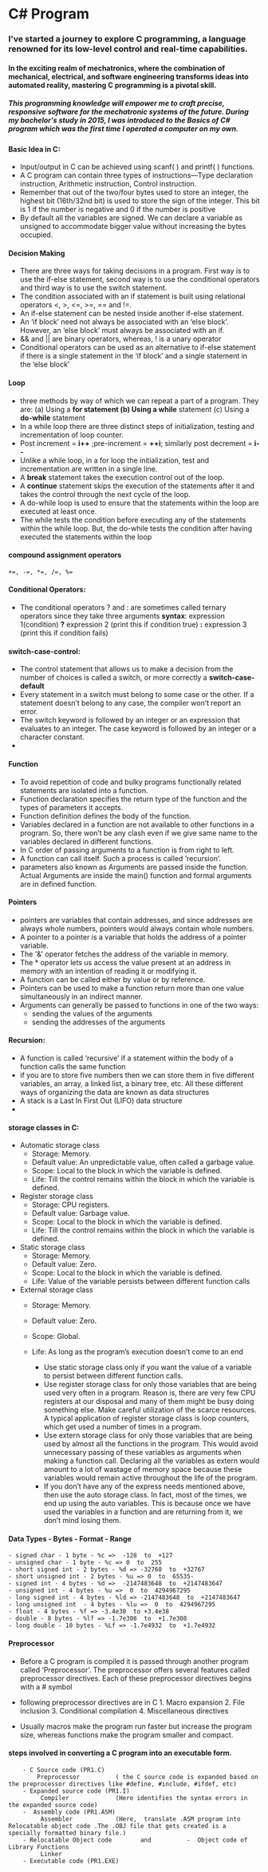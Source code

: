 # C# Program
### I've started a journey to explore C programming, a language renowned for its low-level control and real-time capabilities.
#### In the exciting realm of mechatronics, where the combination of mechanical, electrical, and software engineering transforms ideas into automated reality, mastering C programming is a pivotal skill.
##### This programming knowledge will empower me to craft precise, responsive software for the mechatronic systems of the future. During my bachelor's study in 2015, I was introduced to the Basics of C# program which was the first time I operated a computer on my own.
        
 
#### Basic Idea in C:
- Input/output in C can be achieved using scanf( ) and printf( ) functions.
- A C program can contain three types of instructions—Type declaration instruction, Arithmetic instruction, Control instruction.
- Remember that out of the two/four bytes used to store an integer, the highest bit (16th/32nd bit) is used to store the sign of the integer. This bit is 1 if the number is negative and 0 if the number is positive
-  By default all the variables are signed. We can declare a variable as unsigned to accommodate bigger value without increasing the bytes occupied.

#### Decision Making
- There are three ways for taking decisions in a program. First way is to use the if-else statement, second way is to use the conditional operators and third way is to use the switch statement.
- The condition associated with an if statement is built using relational operators <, >, <=, >=, == and !=.
-  An if-else statement can be nested inside another if-else statement.
- An ‘if block’ need not always be associated with an ‘else block’. However, an ‘else block’ must always be associated with an if.
- && and || are binary operators, whereas, ! is a unary operator
-  Conditional operators can be used as an alternative to if-else statement if there is a single statement in the ‘if block’ and a single statement in the ‘else block’
#### Loop
- three methods by way of which we can repeat a part of a program. They are:
    (a) Using a **for **statement
    (b) Using a** while** statement
    (c) Using a **do-while** statement
- In a while loop there are three distinct steps of initialization, testing and incrementation of loop counter.
- Post increment = **i++** ;pre-increment = **++i**; similarly post decrement = **i--**
- Unlike a while loop, in a for loop the initialization, test and incrementation are written in a single line.
-  A **break** statement takes the execution control out of the loop.
-  A **continue** statement skips the execution of the statements after it and takes the control through the next cycle of the loop.
-  A do-while loop is used to ensure that the statements within the loop are executed at least once.
-  The while tests the condition before executing any of the statements within the while loop. But, the do-while tests the condition after having executed the statements within the loop

#### compound assignment operators
    +=, -=, *=, /=, %= 
    
#### Conditional Operators:
- The conditional operators ? and : are sometimes called ternary operators since they take three arguments
      **syntax**: expression 1(condition) **?** expression 2 (print this if condition true) **:** expression 3  (print this if condition fails)
  
#### switch-case-control:
- The control statement that allows us to make a decision from the number of choices is called a switch, or more correctly a **switch-case-default**
- Every statement in a switch must belong to some case or the other. If a statement doesn’t belong to any case, the compiler won’t report an error.
- The switch keyword is followed by an integer or an expression that evaluates to an integer. The case keyword is followed by an integer or a character constant.
- 
#### Function
- To avoid repetition of code and bulky programs functionally related statements are isolated into a function.
- Function declaration specifies the return type of the function and the types of parameters it accepts. 
- Function definition defines the body of the function.
- Variables declared in a function are not available to other functions in a program. So, there won’t be any clash even if we give same name to the variables declared in different functions. 
- In C order of passing arguments to a function is from right to left.
-  A function can call itself. Such a process is called ‘recursion’.
-  parameters also known as Arguments are passed inside the function. Actual Arguments are inside the main() function and formal arguments are in defined function.

#### Pointers
- pointers are variables that contain addresses, and since addresses are always whole numbers, pointers would always contain whole numbers.
- A pointer to a pointer is a variable that holds the address of a pointer variable.
- The '&' operator fetches the address of the variable in memory.
- The * operator lets us access the value present at an address in memory with an intention of reading it or modifying it.
- A function can be called either by value or by reference.
- Pointers can be used to make a function return more than one value simultaneously in an indirect manner.
- Arguments can generally be passed to functions in one of the two ways:
    - sending the values of the arguments
    - sending the addresses of the arguments
#### Recursion:
- A function is called ‘recursive’ if a statement within the body of a function calls the same function
- if you are to store five numbers then we can store them in five different variables, an array, a linked list, a binary tree, etc. All these different ways of organizing the data are known as data structures
- A stack is a Last In First Out (LIFO) data structure
- 
#### storage classes in C: 
- Automatic storage class 
    - Storage: Memory.
    - Default value: An unpredictable value, often called a garbage value.
    - Scope: Local to the block in which the variable is defined.
    - Life: Till the control remains within the block in which the variable is defined.
- Register storage class 
    - Storage: CPU registers.
    - Default value: Garbage value.
    - Scope: Local to the block in which the variable is defined.
    - Life: Till the control remains within the block in which the variable is defined.
- Static storage class
    - Storage: Memory.
    - Default value: Zero.
    - Scope: Local to the block in which the variable is defined.
    - Life: Value of the variable persists between different function calls
- External storage class
    - Storage: Memory.
    - Default value: Zero.
    - Scope: Global.
    - Life: As long as the program’s execution doesn’t come to an end
 
      - Use static storage class only if you want the value of a variable to persist between different function calls.  
      -  Use register storage class for only those variables that are being used very often in a program. Reason is, there are very few CPU registers at our disposal and many of them might be busy doing something else. Make careful utilization of the scarce resources. A typical application of register storage class is loop counters, which get used a number of times in a program. 
      - Use extern storage class for only those variables that are being used by almost all the functions in the program. This would avoid unnecessary passing of these variables as arguments when making a function call. Declaring all the variables as extern would amount to a lot of wastage of memory space because these variables would remain active throughout the life of the program. 
      - If you don’t have any of the express needs mentioned above, then use the auto storage class. In fact, most of the times, we end up using the auto variables. This is because once we have used the variables in a function and are returning from it, we don’t mind losing them. 
#### Data Types - Bytes - Format - Range
    - signed char - 1 byte - %c =>  -128  to  +127
    - unsigned char - 1 byte - %c => 0  to  255
    - short signed int - 2 bytes - %d => -32768  to  +32767
    - short unsigned int - 2 bytes - %u => 0  to  65535-
    - signed int - 4 bytes - %d =>  -2147483648  to  +2147483647
    - unsigned int - 4 bytes - %u =>  0  to  4294967295
    - long signed int - 4 bytes - %ld => -2147483648  to  +2147483647
    - long unsigned int  - 4 bytes - %lu =>  0  to  4294967295
    - float - 4 bytes - %f => -3.4e38  to +3.4e38
    - double - 8 bytes - %lf => -1.7e308  to  +1.7e308
    - long double - 10 bytes - %Lf => -1.7e4932  to  +1.7e4932

#### Preprocessor
- Before a C program is compiled it is passed through another program called ‘Preprocessor’. The preprocessor offers several features called preprocessor directives. Each of these preprocessor directives begins with a # symbol
- following preprocessor  directives are in C
        1. Macro expansion
        2. File inclusion 
        3. Conditional compilation 
        4. Miscellaneous directives 

- Usually macros make the program run faster but increase the program size, whereas functions make the program smaller and compact.

#### steps involved in converting a C program into an executable form.

        - C Source code (PR1.C)
            Preprocessor          ( the C source code is expanded based on the preprocessor directives like #define, #include, #ifdef, etc)
        - Expanded source code (PR1.I)
             Compiler             (Here identifies the syntax errors in the expanded source code)
        -  Assembly code (PR1.ASM)
             Assembler            (Here,  translate .ASM program into Relocatable object code .The .OBJ file that gets created is a specially formatted binary file.)
        - Relocatable Object code        and          -  Object code of Library Functions
             Linker
        - Executable code (PR1.EXE)


